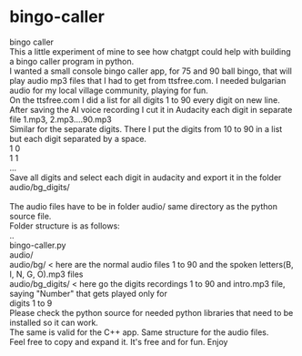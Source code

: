 # bingo-caller<br />
bingo caller<br />
This a little experiment of mine to see how chatgpt could help with building a bingo caller program in python.<br />
I wanted a small console bingo caller app, for 75 and 90 ball bingo, that will play audio mp3 files that I had to get from ttsfree.com. I needed bulgarian audio for my local village community, playing for fun.<br />
On the ttsfree.com I did a list for all digits 1 to 90 every digit on new line. After saving the AI voice recording I cut it in Audacity each digit in separate file 1.mp3, 2.mp3....90.mp3<br />
Similar for the separate digits. There I put the digits from 10 to 90 in a list but each digit separated by a space.<br />
1 0<br />
1 1<br />
...<br />
Save all digits and select each digit in audacity and export it in the folder audio/bg_digits/<br />
<br />
The audio files have to be in folder audio/ same directory as the python source file.<br />
Folder structure is as follows:<br />
..<br />
bingo-caller.py<br />
audio/<br />
audio/bg/ < here are the normal audio files 1 to 90 and the spoken letters(B, I, N, G, O).mp3 files<br />
audio/bg_digits/ < here go the digits recordings 1 to 90 and intro.mp3 file, saying "Number" that gets played only for <br />digits 1 to 9<br />
Please check the python source for needed python libraries that need to be installed so it can work.<br />
The same is valid for the C++ app. Same structure for the audio files.<br />
Feel free to copy and expand it. It's free and for fun. Enjoy<br />
<br />

